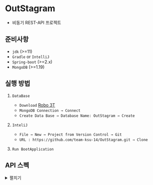 # OutStagram
- 비동기 REST-API 프로젝트

## 준비사항
- `jdk` (>=11)
- `Gradle` or `IntelliJ`
- `Spring-boot` (>=2.x)
- `MongoDB` (>=1.19)

## 실행 방법
1. `DataBase`
    - `Download` [Robo 3T](https://robomongo.org/download) 
    -  `MongoDB Connection → Connect`
    - `Create Data Base → Database Name: OutStagram → Create`
    
2. `InteliJ` 
    - `File → New → Project from Version Control → Git`
    - `URL : https://github.com/team-ksu-14/OutStagram.git → Clone`
    
3. `Run BootApplication` 

## API 스펙

<details>
<summary>펼치기</summary>
<div markdown="1">

### 회원
회원을 조회하거나 생성할 때 사용합니다.

#### 회원 목록 조회
`GET` 요청을 사용하여 가입되어 있는 모든 회원을 조회할 수 있습니다.

##### 요청 예시
`$ curl 'http://localhost:8080/api/members' -i -X GET`

#### HTTP 요청
~~~
GET /api/members HTTP/1.1
Host: localhost:8080`
~~~

#### 응답 예시
~~~
[
    {
        "id": "5df7682f89b97d5fa516276c",
        "email": "test@email.com",
        "username": "testuser",
        "password": "{bcrypt}$2a$10$J9j9vjxiY2uBS2RtQpesR.bTwNuS3oKojssvKWbIrUaqdUmS/yAQy",
        "image": null,
        "bio": null,
        "createdAt": "2019-12-16T20:19:10.916",
        "updatedAt": null,
        "roles": [
            "USER",
            "ADMIN"
        ],
        "accessToken": null
    },
    {
        "id": "5df7682f89b97d5fa516276d",
        "email": "test2@email.com",
        "username": "testuser2",
        "password": "{bcrypt}$2a$10$edPebMKzbe/5jPXhZDhy4efOzurHKwJxZEhEsP5GTm/tV7pahkqdO",
        "image": null,
        "bio": null,
        "createdAt": "2019-12-16T20:19:10.916",
        "updatedAt": null,
        "roles": [
            "USER"
        ],
        "accessToken": null
    },
    {
        "id": "5df7682f89b97d5fa516276e",
        "email": "test3@email.com",
        "username": "testuser3",
        "password": "{bcrypt}$2a$10$Icp9CcFyodc3nb3LqbtKVuVT5yY9Q9SNO0KKtgHUmWwGx7ujYYEmW",
        "image": null,
        "bio": null,
        "createdAt": "2019-12-16T20:19:10.916",
        "updatedAt": null,
        "roles": [
            "ADMIN"
        ],
        "accessToken": null
    },
    {
        "id": "5df7682f89b97d5fa516276f",
        "email": "authTest@test.com",
        "username": "authTest",
        "password": "{bcrypt}$2a$10$hM7O4KNCwqpXpNw406CuQ.0ErfwWeslOKoP0Fupxw6byyHA7rs1ke",
        "image": null,
        "bio": null,
        "createdAt": "2019-12-16T20:19:10.917",
        "updatedAt": null,
        "roles": [
            "USER",
            "ADMIN"
        ],
        "accessToken": null
    }
]
~~~

#### 응답 필드
|Field|Type|Description|
|:---:|:---:|:---:|
|id|String|번호|
|email|String|이메일|
|username|String|이름|
|password|String|비밀번호|
|image|String|프로필 사진|
|bio|String|소개|
|createdAt|LocalDateTime|생성 시간|
|updatedAt|LocalDateTime|수정 시간|
|roles|Set|권한|
|accessToken|String|인증 토큰|

#### 회원 생성
`POST` 요청을 사용하여 회원을 생성할 수 있습니다.

##### 요청 예시
~~~
$ curl 'http://localhost:8080/api/members/' -i -X POST \
    -H 'Content-Type: application/json;charset=UTF-8' \
    -H 'Accept: application/json;charset=UTF-8' \
    -d '{
    "email": "testEmail@gmail.com",
    "password": "testPassword1!"
}'
~~~

#### HTTP 요청
~~~
POST /api/members HTTP/1.1
Host: localhost:8080
Content-Type: application/json
cache-control: no-cache
{
	"email": "asdf@email.com",
	"username": "test",
	"password": "adsf123!"
}
~~~

#### 응답 예시
~~~
{
    "id": "5df76bed89b97d5fa5162770",
    "email": "asdf@email.com",
    "username": "test",
    "password": "{bcrypt}$2a$10$YcX7cgJFBGiEliNC0N3uf.BDaF.6ooTuqkH/Yz7.gRIIfTxtB6j1O",
    "image": null,
    "bio": null,
    "createdAt": null,
    "updatedAt": null,
    "roles": [
        "USER"
    ],
    "accessToken": null
}
~~~

#### 응답 필드
|Field|Type|Description|
|:---:|:---:|:---:|
|id|String|번호|
|email|String|이메일|
|username|String|이름|
|password|String|비밀번호|
|image|String|프로필 사진|
|bio|String||
|createdAt|LocalDateTime|생성 시간|
|updatedAt|LocalDateTime|수정 시간|
|roles|Set|권한|
|accessToken|String|인증 토큰|

### 게시물
- 추가 예정

</div>
</details>